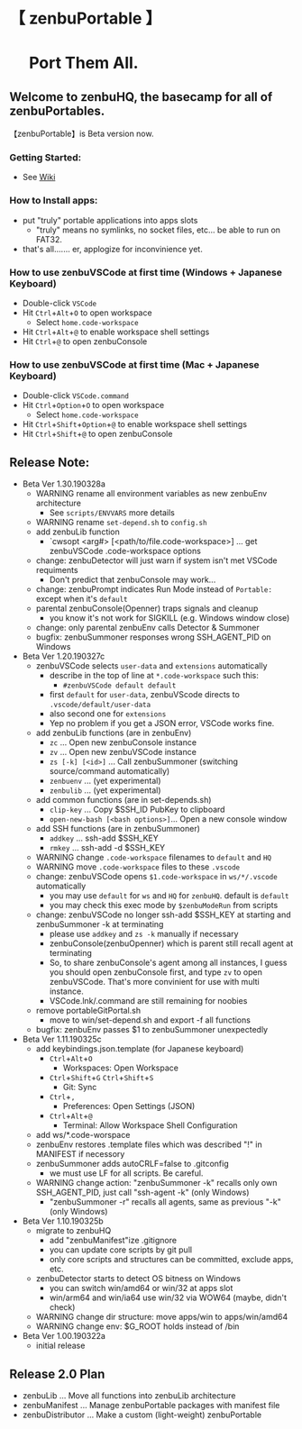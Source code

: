 # 【 zenbuPortable 】
# 　 Port Them All.
## Welcome to zenbuHQ, the basecamp for all of zenbuPortables.
【zenbuPortable】is Beta version now.

### Getting Started:
- See [Wiki](https://github.com/jtFuruhata/zenbuHQ/wiki)

### How to Install apps:
- put "truly" portable applications into apps slots
    - "truly" means no symlinks, no socket files, etc... be able to run on FAT32.
- that's all....... er,  applogize for inconvinience yet.

### How to use zenbuVSCode at first time (Windows + Japanese Keyboard)

- Double-click `VSCode`
- Hit `Ctrl`+`Alt`+`O` to open workspace
    - Select `home.code-workspace`
- Hit `Ctrl`+`Alt`+`@` to enable workspace shell settings
- Hit `Ctrl`+`@` to open zenbuConsole

### How to use zenbuVSCode at first time (Mac + Japanese Keyboard)

- Double-click `VSCode.command`
- Hit `Ctrl`+`Option`+`O` to open workspace
    - Select `home.code-workspace`
- Hit `Ctrl`+`Shift`+`Option`+`@` to enable workspace shell settings
- Hit `Ctrl`+`Shift`+`@` to open zenbuConsole

## Release Note:
- Beta Ver 1.30.190328a
    - WARNING rename all environment variables as new zenbuEnv architecture
        - See `scripts/ENVVARS` more details
    - WARNING rename `set-depend.sh` to `config.sh`
    - add zenbuLib function
        - `cwsopt <arg#> [<path/to/file.code-workspace>] ... get zenbuVSCode .code-workspace options
    - change: zenbuDetector will just warn if system isn't met VSCode requiments
        - Don't predict that zenbuConsole may work...
    - change: zenbuPrompt indicates Run Mode instead of `Portable:` except when it's `default`
    - parental zenbuConsole(Openner) traps signals and cleanup
        - you know it's not work for SIGKILL (e.g. Windows window close)
    - change: only parental zenbuEnv calls Detector & Summoner 
    - bugfix: zenbuSummoner responses wrong SSH_AGENT_PID on Windows
- Beta Ver 1.20.190327c
    - zenbuVSCode selects `user-data` and `extensions` automatically
        - describe in the top of line at `*.code-workspace` such this:
            - `#zenbuVSCode default default`
        - first `default` for `user-data`, zenbuVScode directs to `.vscode/default/user-data`
        - also second one for `extensions`
        - Yep no problem if you get a JSON error, VSCode works fine.
    - add zenbuLib functions (are in zenbuEnv)
        - `zc` ... Open new zenbuConsole instance
        - `zv` ... Open new zenbuVSCode instance
        - `zs [-k] [<id>]` ... Call zenbuSummoner (switching source/command automatically)
        - `zenbuenv` ... (yet experimental)
        - `zenbulib` ... (yet experimental)
    - add common functions (are in set-depends.sh)
        - `clip-key` ... Copy $SSH_ID PubKey to clipboard
        - `open-new-bash [<bash options>]`... Open a new console window
    - add SSH functions (are in zenbuSummoner)
        - `addkey` ... ssh-add $SSH_KEY
        - `rmkey`  ... ssh-add -d $SSH_KEY
    - WARNING change `.code-workspace` filenames to `default` and `HQ`
    - WARNING move `.code-workspace` files to these `.vscode`
    - change: zenbuVSCode opens `$1.code-workspace` in `ws/*/.vscode` automatically
        - you may use `default` for `ws` and `HQ` for `zenbuHQ`. default is `default`
        - you may check this exec mode by `$zenbuModeRun` from scripts
    - change: zenbuVSCode no longer ssh-add $SSH_KEY at starting and zenbuSummoner -k at terminating
        - please use `addkey` and `zs -k` manually if necessary
        - zenbuConsole(zenbuOpenner) which is parent still recall agent at terminating
        - So, to share zenbuConsole's agent among all instances, I guess you should open zenbuConsole first, and type `zv` to open zenbuVSCode. That's more convinient for use with multi instance.
        - VSCode.lnk/.command are still remaining for noobies
    - remove portableGitPortal.sh
        - move to win/set-depend.sh and export -f all functions
    - bugfix: zenbuEnv passes $1 to zenbuSummoner unexpectedly
- Beta Ver 1.11.190325c
    - add keybindings.json.template (for Japanese keyboard)
        - `Ctrl`+`Alt`+`O`
            - Workspaces: Open Workspace
        - `Ctrl`+`Shift`+`G` `Ctrl`+`Shift`+`S`
            - Git: Sync
        - `Ctrl`+`,`
            - Preferences: Open Settings (JSON)
        - `Ctrl`+`Alt`+`@`
            - Terminal: Allow Workspace Shell Configuration
    - add ws/*.code-worspace
    - zenbuEnv restores .template files which was described "!" in MANIFEST if necessory
    - zenbuSummoner adds autoCRLF=false to .gitconfig
        - we must use LF for all scripts. Be careful.
    - WARNING change action: "zenbuSummoner -k" recalls only own SSH_AGENT_PID, just call "ssh-agent -k" (only Windows)
        - "zenbuSummoner -r" recalls all agents, same as previous "-k" (only Windows)
- Beta Ver 1.10.190325b
    - migrate to zenbuHQ
        - add "zenbuManifest"ize .gitignore
        - you can update core scripts by git pull
        - only core scripts and structures can be committed, exclude apps, etc. 
    - zenbuDetector starts to detect OS bitness on Windows
        - you can switch win/amd64 or win/32 at apps slot
        - win/arm64 and win/ia64 use win/32 via WOW64 (maybe, didn't check)
    - WARNING change dir structure: move apps/win to apps/win/amd64
    - WARNING change env: $G_ROOT holds instead of /bin
- Beta Ver 1.00.190322a
    - initial release


## Release 2.0 Plan
- zenbuLib ... Move all functions into zenbuLib architecture
- zenbuManifest ... Manage zenbuPortable packages with manifest file
- zenbuDistributor ... Make a custom (light-weight) zenbuPortable
